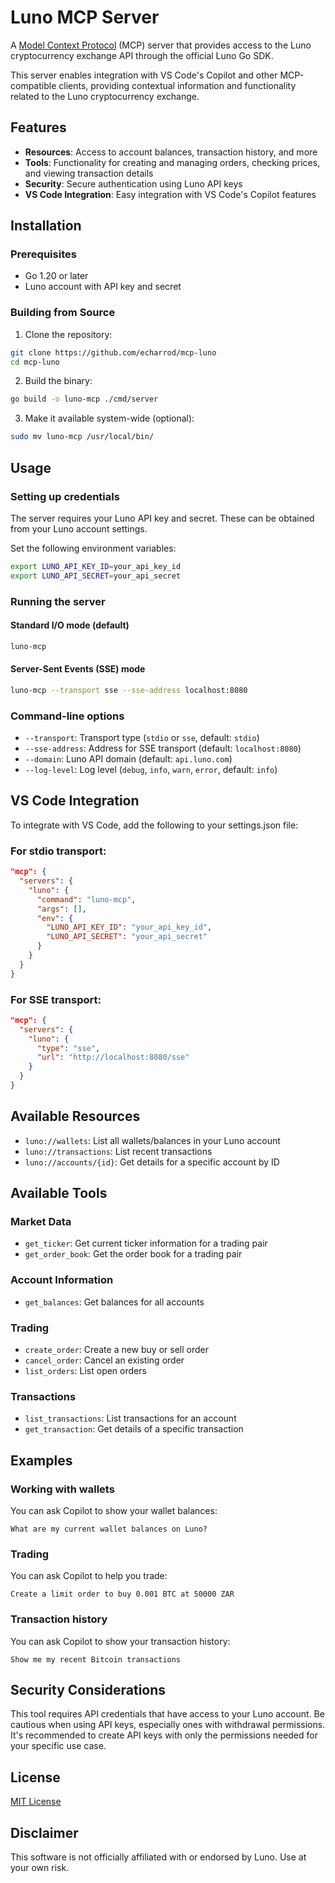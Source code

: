 # Luno MCP Server

A [Model Context Protocol](https://modelcontextprotocol.io) (MCP) server that provides access to the Luno cryptocurrency exchange API through the official Luno Go SDK.

This server enables integration with VS Code's Copilot and other MCP-compatible clients, providing contextual information and functionality related to the Luno cryptocurrency exchange.

## Features

- **Resources**: Access to account balances, transaction history, and more
- **Tools**: Functionality for creating and managing orders, checking prices, and viewing transaction details
- **Security**: Secure authentication using Luno API keys
- **VS Code Integration**: Easy integration with VS Code's Copilot features

## Installation

### Prerequisites

- Go 1.20 or later
- Luno account with API key and secret

### Building from Source

1. Clone the repository:
```bash
git clone https://github.com/echarrod/mcp-luno
cd mcp-luno
```

2. Build the binary:
```bash
go build -o luno-mcp ./cmd/server
```

3. Make it available system-wide (optional):
```bash
sudo mv luno-mcp /usr/local/bin/
```

## Usage

### Setting up credentials

The server requires your Luno API key and secret. These can be obtained from your Luno account settings.

Set the following environment variables:

```bash
export LUNO_API_KEY_ID=your_api_key_id
export LUNO_API_SECRET=your_api_secret
```

### Running the server

#### Standard I/O mode (default)

```bash
luno-mcp
```

#### Server-Sent Events (SSE) mode

```bash
luno-mcp --transport sse --sse-address localhost:8080
```

### Command-line options

- `--transport`: Transport type (`stdio` or `sse`, default: `stdio`)
- `--sse-address`: Address for SSE transport (default: `localhost:8080`)
- `--domain`: Luno API domain (default: `api.luno.com`)
- `--log-level`: Log level (`debug`, `info`, `warn`, `error`, default: `info`)

## VS Code Integration

To integrate with VS Code, add the following to your settings.json file:

### For stdio transport:

```json
"mcp": {
  "servers": {
    "luno": {
      "command": "luno-mcp",
      "args": [],
      "env": {
        "LUNO_API_KEY_ID": "your_api_key_id",
        "LUNO_API_SECRET": "your_api_secret"
      }
    }
  }
}
```

### For SSE transport:

```json
"mcp": {
  "servers": {
    "luno": {
      "type": "sse",
      "url": "http://localhost:8080/sse"
    }
  }
}
```

## Available Resources

- `luno://wallets`: List all wallets/balances in your Luno account
- `luno://transactions`: List recent transactions
- `luno://accounts/{id}`: Get details for a specific account by ID

## Available Tools

### Market Data
- `get_ticker`: Get current ticker information for a trading pair
- `get_order_book`: Get the order book for a trading pair

### Account Information
- `get_balances`: Get balances for all accounts

### Trading
- `create_order`: Create a new buy or sell order
- `cancel_order`: Cancel an existing order
- `list_orders`: List open orders

### Transactions
- `list_transactions`: List transactions for an account
- `get_transaction`: Get details of a specific transaction

## Examples

### Working with wallets

You can ask Copilot to show your wallet balances:
```
What are my current wallet balances on Luno?
```

### Trading

You can ask Copilot to help you trade:
```
Create a limit order to buy 0.001 BTC at 50000 ZAR
```

### Transaction history

You can ask Copilot to show your transaction history:
```
Show me my recent Bitcoin transactions
```

## Security Considerations

This tool requires API credentials that have access to your Luno account. Be cautious when using API keys, especially ones with withdrawal permissions. It's recommended to create API keys with only the permissions needed for your specific use case.

## License

[MIT License](LICENSE)

## Disclaimer

This software is not officially affiliated with or endorsed by Luno. Use at your own risk.
